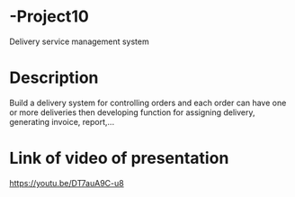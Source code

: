 # -Project10
Delivery service management system

# Description 
Build a delivery system for controlling orders and each order can have one or more deliveries then developing function for assigning delivery, generating invoice, report,...

# Link of video of presentation 
https://youtu.be/DT7auA9C-u8

